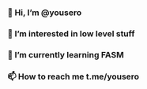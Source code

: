 ### 👋 Hi, I’m @yousero
### 👀 I’m interested in low level stuff
### 🌱 I’m currently learning FASM
### 📫 How to reach me t.me/yousero

<!---
yousero/yousero is a ✨ special ✨ repository because its `README.md` (this file) appears on your GitHub profile.
You can click the Preview link to take a look at your changes.
--->
